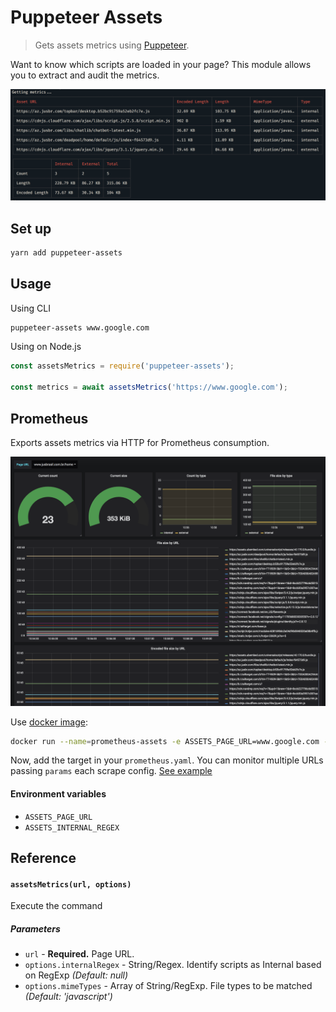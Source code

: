 # Puppeteer Assets
> Gets assets metrics using [Puppeteer](https://github.com/googlechrome/puppeteer).

Want to know which scripts are loaded in your page? This module allows you to extract and audit the metrics.

![CLI-output](resources/cli.png)

## Set up
```bash
yarn add puppeteer-assets
```

## Usage
Using CLI
```bash
puppeteer-assets www.google.com
```

Using on Node.js
```javascript
const assetsMetrics = require('puppeteer-assets');

const metrics = await assetsMetrics('https://www.google.com');
```

## Prometheus

Exports assets metrics via HTTP for Prometheus consumption.

![Grafana](resources/grafana.png)

Use [docker image](https://hub.docker.com/r/andersonba/prometheus-assets/):
```bash
docker run --name=prometheus-assets -e ASSETS_PAGE_URL=www.google.com -d -p 3000:3000 andersonba/prometheus-assets
```

Now, add the target in your `prometheus.yaml`.
You can monitor multiple URLs passing `params` each scrape config. [See example](prometheus/prometheus.yml#L12-L33)

#### Environment variables
- `ASSETS_PAGE_URL`
- `ASSETS_INTERNAL_REGEX`

## Reference

#### `assetsMetrics(url, options)`
Execute the command

##### Parameters
* `url` - **Required.** Page URL.
* `options.internalRegex` - String/Regex. Identify scripts as Internal based on RegExp *(Default: null)*
* `options.mimeTypes` - Array of String/RegExp. File types to be matched *(Default: 'javascript')*
